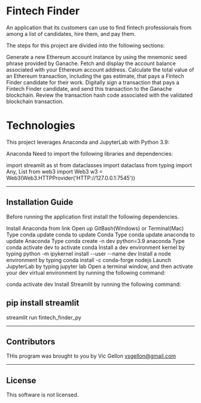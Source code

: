 # Fintech Finder
An application that its customers can use to find fintech professionals from among a list of candidates, hire them, and pay them.

The steps for this project are divided into the following sections:

Generate a new Ethereum account instance by using the mnemonic seed phrase provided by Ganache.
Fetch and display the account balance associated with your Ethereum account address.
Calculate the total value of an Ethereum transaction, including the gas estimate, that pays a Fintech Finder candidate for their work.
Digitally sign a transaction that pays a Fintech Finder candidate, and send this transaction to the Ganache blockchain.
Review the transaction hash code associated with the validated blockchain transaction.

# Technologies
This project leverages Anaconda and JupyterLab with Python 3.9:

Anaconda
Need to import the following libraries and dependencies:

import streamlit as st
from dataclasses import dataclass
from typing import Any, List
from web3 import Web3
w3 = Web3(Web3.HTTPProvider('HTTP://127.0.0.1:7545'))


---

## Installation Guide
Before running the application first install the following dependencies.

Install Anaconda from link
Open up GitBash(Windows) or Terminal(Mac)
Type conda update conda to update Conda
Type conda update anaconda to update Anaconda
Type conda create -n dev python=3.9 anaconda
Type conda activate dev to activate conda
Install a dev environment kernel by typing python -m ipykernel install --user --name dev
Install a node environment by typing conda install -c conda-forge nodejs
Launch JupyterLab by typing jupyter lab
Open a terminal window, and then activate your dev virtual environment by running the following command:

conda activate dev 
Install Streamlit by running the following command:

pip install streamlit
---

streamlit run fintech_finder_py

---

## Contributors

THis program was brought to you by Vic Gellon vsgellon@gmail.com

---

## License

This software is not licensed. 

